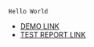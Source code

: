     Hello World
    
    
- [DEMO LINK](https://bran4u.github.io/ma/src/index.html)
- [TEST REPORT LINK](https://bran4u.github.io/layout_hello-world/report/html_report/)